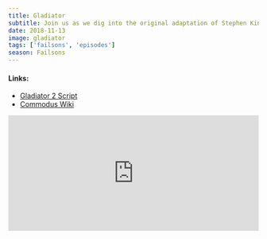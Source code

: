 ```yaml
---
title: Gladiator
subtitle: Join us as we dig into the original adaptation of Stephen King’s Pet Sematary. We chat about frozen hamsters, a pit of dead dogs and the Ramones.
date: 2018-11-13
image: gladiator
tags: ['failsons', 'episodes']
season: Failsons
---
```

<h4>Links:</h4>
<ul class="links">
<li><a href="https://drive.google.com/file/d/1ssD94Yx1OM2r3inUV9YAy5E9Qr0Kg3PN/view?usp=sharing">Gladiator 2 Script</a></li>
<li><a href="https://en.wikipedia.org/wiki/Commodus">Commodus Wiki</a></li>
</ul>
<iframe src="https://open.spotify.com/embed-podcast/episode/0ZzrrTxb5p2OScZ0MASMhW" width="100%" height="232" frameborder="0" allowtransparency="true" allow="encrypted-media"></iframe>